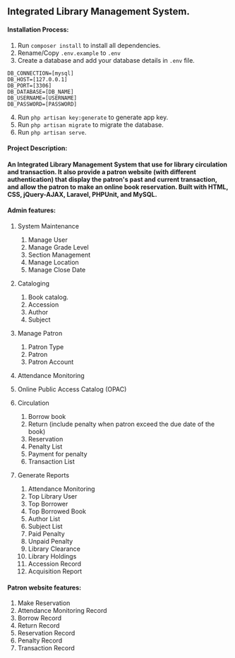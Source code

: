 ## Integrated Library Management System.

#### Installation Process:
1. Run `composer install` to install all dependencies.
2. Rename/Copy `.env.example` to `.env`
3. Create a database and add your database details in `.env` file.
```
DB_CONNECTION=[mysql]
DB_HOST=[127.0.0.1]
DB_PORT=[3306]
DB_DATABASE=[DB_NAME]
DB_USERNAME=[USERNAME]
DB_PASSWORD=[PASSWORD]
```
4. Run `php artisan key:generate` to generate app key.
5. Run `php artisan migrate` to migrate the database.
6. Run `php artisan serve`.

#### Project Description:
#### An Integrated Library Management System that use for library circulation and transaction. It also provide a patron website (with different authentication) that display the patron's past and current transaction, and allow the patron to make an online book reservation. Built with HTML, CSS, jQuery-AJAX, Laravel, PHPUnit, and MySQL.


#### Admin features:
1. System Maintenance
    1. Manage User
    2. Manage Grade Level
    3. Section Management
    4. Manage Location
    5. Manage Close Date

2. Cataloging
    1. Book catalog.
    2. Accession
    3. Author
    4. Subject

3. Manage Patron
    1. Patron Type
    2. Patron
    3. Patron Account

4. Attendance Monitoring
5. Online Public Access Catalog (OPAC)

6. Circulation
    1. Borrow book
    2. Return (include penalty when patron exceed the due date of the book)
    3. Reservation
    4. Penalty List
    5. Payment for penalty
    6. Transaction List

7. Generate Reports
    1. Attendance Monitoring
    2. Top Library User
    3. Top Borrower
    4. Top Borrowed Book
    5. Author List
    6. Subject List
    7. Paid Penalty
    8. Unpaid Penalty
    9. Library Clearance
    10. Library Holdings
    11. Accession Record
    12. Acquisition Report


#### Patron website features:
1. Make Reservation
2. Attendance Monitoring Record
3. Borrow Record
4. Return Record
5. Reservation Record
6. Penalty Record
7. Transaction Record
